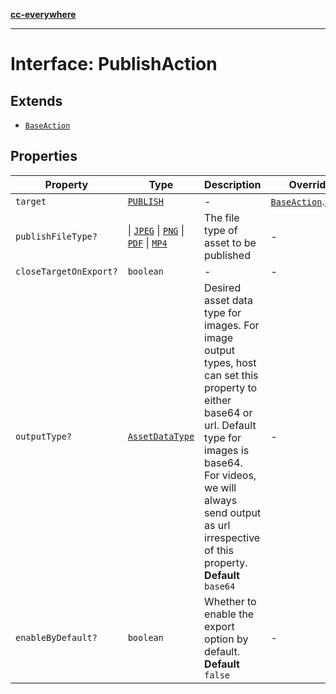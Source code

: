 [**cc-everywhere**](../../../../../index.md)

***

# Interface: PublishAction

## Extends

- [`BaseAction`](../../export-config-types/interfaces/base-action.md)

## Properties

| Property | Type | Description | Overrides |
| ------ | ------ | ------ | ------ |
| <a id="target"></a> `target` | [`PUBLISH`](../../export-config-types/enumerations/publish-target.md#publish) | - | [`BaseAction`](../../export-config-types/interfaces/base-action.md).[`target`](../../export-config-types/interfaces/base-action.md#target) |
| <a id="publishfiletype"></a> `publishFileType?` | \| [`JPEG`](../../asset-types/enumerations/image-file-type.md#jpeg) \| [`PNG`](../../asset-types/enumerations/image-file-type.md#png) \| [`PDF`](../../asset-types/enumerations/pdf-file-type.md#pdf) \| [`MP4`](../../asset-types/enumerations/video-file-type.md#mp4) | The file type of asset to be published | - |
| <a id="closetargetonexport"></a> `closeTargetOnExport?` | `boolean` | - | - |
| <a id="outputtype"></a> `outputType?` | [`AssetDataType`](../../asset-types/enumerations/asset-data-type.md) | Desired asset data type for images. For image output types, host can set this property to either base64 or url. Default type for images is base64. For videos, we will always send output as url irrespective of this property. **Default** `base64` | - |
| <a id="enablebydefault"></a> `enableByDefault?` | `boolean` | Whether to enable the export option by default. **Default** `false` | - |
